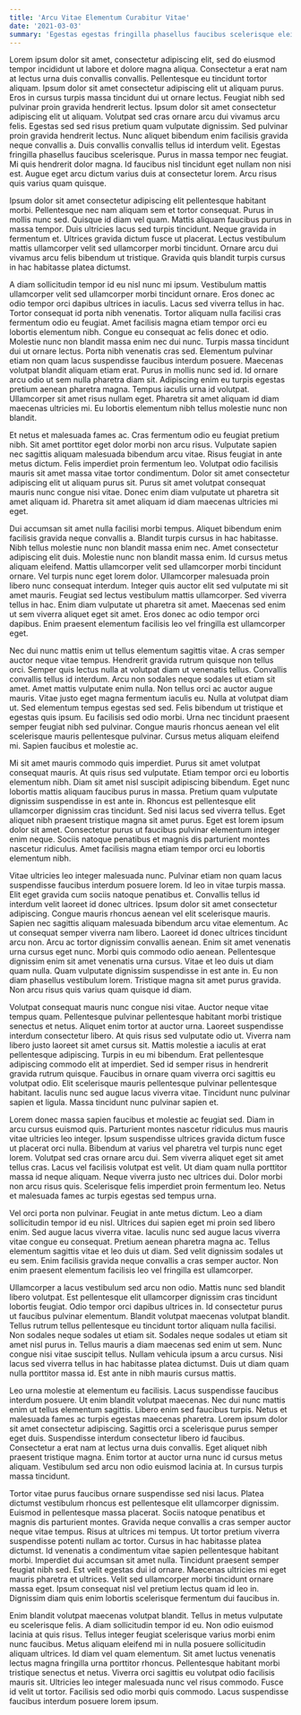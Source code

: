 ```yaml
---
title: 'Arcu Vitae Elementum Curabitur Vitae'
date: '2021-03-03'
summary: 'Egestas egestas fringilla phasellus faucibus scelerisque eleifend.'
---
```


Lorem ipsum dolor sit amet, consectetur adipiscing elit, sed do eiusmod tempor incididunt ut labore et dolore magna aliqua. Consectetur a erat nam at lectus urna duis convallis convallis. Pellentesque eu tincidunt tortor aliquam. Ipsum dolor sit amet consectetur adipiscing elit ut aliquam purus. Eros in cursus turpis massa tincidunt dui ut ornare lectus. Feugiat nibh sed pulvinar proin gravida hendrerit lectus. Ipsum dolor sit amet consectetur adipiscing elit ut aliquam. Volutpat sed cras ornare arcu dui vivamus arcu felis. Egestas sed sed risus pretium quam vulputate dignissim. Sed pulvinar proin gravida hendrerit lectus. Nunc aliquet bibendum enim facilisis gravida neque convallis a. Duis convallis convallis tellus id interdum velit. Egestas fringilla phasellus faucibus scelerisque. Purus in massa tempor nec feugiat. Mi quis hendrerit dolor magna. Id faucibus nisl tincidunt eget nullam non nisi est. Augue eget arcu dictum varius duis at consectetur lorem. Arcu risus quis varius quam quisque.

Ipsum dolor sit amet consectetur adipiscing elit pellentesque habitant morbi. Pellentesque nec nam aliquam sem et tortor consequat. Purus in mollis nunc sed. Quisque id diam vel quam. Mattis aliquam faucibus purus in massa tempor. Duis ultricies lacus sed turpis tincidunt. Neque gravida in fermentum et. Ultrices gravida dictum fusce ut placerat. Lectus vestibulum mattis ullamcorper velit sed ullamcorper morbi tincidunt. Ornare arcu dui vivamus arcu felis bibendum ut tristique. Gravida quis blandit turpis cursus in hac habitasse platea dictumst.

A diam sollicitudin tempor id eu nisl nunc mi ipsum. Vestibulum mattis ullamcorper velit sed ullamcorper morbi tincidunt ornare. Eros donec ac odio tempor orci dapibus ultrices in iaculis. Lacus sed viverra tellus in hac. Tortor consequat id porta nibh venenatis. Tortor aliquam nulla facilisi cras fermentum odio eu feugiat. Amet facilisis magna etiam tempor orci eu lobortis elementum nibh. Congue eu consequat ac felis donec et odio. Molestie nunc non blandit massa enim nec dui nunc. Turpis massa tincidunt dui ut ornare lectus. Porta nibh venenatis cras sed. Elementum pulvinar etiam non quam lacus suspendisse faucibus interdum posuere. Maecenas volutpat blandit aliquam etiam erat. Purus in mollis nunc sed id. Id ornare arcu odio ut sem nulla pharetra diam sit. Adipiscing enim eu turpis egestas pretium aenean pharetra magna. Tempus iaculis urna id volutpat. Ullamcorper sit amet risus nullam eget. Pharetra sit amet aliquam id diam maecenas ultricies mi. Eu lobortis elementum nibh tellus molestie nunc non blandit.

Et netus et malesuada fames ac. Cras fermentum odio eu feugiat pretium nibh. Sit amet porttitor eget dolor morbi non arcu risus. Vulputate sapien nec sagittis aliquam malesuada bibendum arcu vitae. Risus feugiat in ante metus dictum. Felis imperdiet proin fermentum leo. Volutpat odio facilisis mauris sit amet massa vitae tortor condimentum. Dolor sit amet consectetur adipiscing elit ut aliquam purus sit. Purus sit amet volutpat consequat mauris nunc congue nisi vitae. Donec enim diam vulputate ut pharetra sit amet aliquam id. Pharetra sit amet aliquam id diam maecenas ultricies mi eget.

Dui accumsan sit amet nulla facilisi morbi tempus. Aliquet bibendum enim facilisis gravida neque convallis a. Blandit turpis cursus in hac habitasse. Nibh tellus molestie nunc non blandit massa enim nec. Amet consectetur adipiscing elit duis. Molestie nunc non blandit massa enim. Id cursus metus aliquam eleifend. Mattis ullamcorper velit sed ullamcorper morbi tincidunt ornare. Vel turpis nunc eget lorem dolor. Ullamcorper malesuada proin libero nunc consequat interdum. Integer quis auctor elit sed vulputate mi sit amet mauris. Feugiat sed lectus vestibulum mattis ullamcorper. Sed viverra tellus in hac. Enim diam vulputate ut pharetra sit amet. Maecenas sed enim ut sem viverra aliquet eget sit amet. Eros donec ac odio tempor orci dapibus. Enim praesent elementum facilisis leo vel fringilla est ullamcorper eget.

Nec dui nunc mattis enim ut tellus elementum sagittis vitae. A cras semper auctor neque vitae tempus. Hendrerit gravida rutrum quisque non tellus orci. Semper quis lectus nulla at volutpat diam ut venenatis tellus. Convallis convallis tellus id interdum. Arcu non sodales neque sodales ut etiam sit amet. Amet mattis vulputate enim nulla. Non tellus orci ac auctor augue mauris. Vitae justo eget magna fermentum iaculis eu. Nulla at volutpat diam ut. Sed elementum tempus egestas sed sed. Felis bibendum ut tristique et egestas quis ipsum. Eu facilisis sed odio morbi. Urna nec tincidunt praesent semper feugiat nibh sed pulvinar. Congue mauris rhoncus aenean vel elit scelerisque mauris pellentesque pulvinar. Cursus metus aliquam eleifend mi. Sapien faucibus et molestie ac.

Mi sit amet mauris commodo quis imperdiet. Purus sit amet volutpat consequat mauris. At quis risus sed vulputate. Etiam tempor orci eu lobortis elementum nibh. Diam sit amet nisl suscipit adipiscing bibendum. Eget nunc lobortis mattis aliquam faucibus purus in massa. Pretium quam vulputate dignissim suspendisse in est ante in. Rhoncus est pellentesque elit ullamcorper dignissim cras tincidunt. Sed nisi lacus sed viverra tellus. Eget aliquet nibh praesent tristique magna sit amet purus. Eget est lorem ipsum dolor sit amet. Consectetur purus ut faucibus pulvinar elementum integer enim neque. Sociis natoque penatibus et magnis dis parturient montes nascetur ridiculus. Amet facilisis magna etiam tempor orci eu lobortis elementum nibh.

Vitae ultricies leo integer malesuada nunc. Pulvinar etiam non quam lacus suspendisse faucibus interdum posuere lorem. Id leo in vitae turpis massa. Elit eget gravida cum sociis natoque penatibus et. Convallis tellus id interdum velit laoreet id donec ultrices. Ipsum dolor sit amet consectetur adipiscing. Congue mauris rhoncus aenean vel elit scelerisque mauris. Sapien nec sagittis aliquam malesuada bibendum arcu vitae elementum. Ac ut consequat semper viverra nam libero. Laoreet id donec ultrices tincidunt arcu non. Arcu ac tortor dignissim convallis aenean. Enim sit amet venenatis urna cursus eget nunc. Morbi quis commodo odio aenean. Pellentesque dignissim enim sit amet venenatis urna cursus. Vitae et leo duis ut diam quam nulla. Quam vulputate dignissim suspendisse in est ante in. Eu non diam phasellus vestibulum lorem. Tristique magna sit amet purus gravida. Non arcu risus quis varius quam quisque id diam.

Volutpat consequat mauris nunc congue nisi vitae. Auctor neque vitae tempus quam. Pellentesque pulvinar pellentesque habitant morbi tristique senectus et netus. Aliquet enim tortor at auctor urna. Laoreet suspendisse interdum consectetur libero. At quis risus sed vulputate odio ut. Viverra nam libero justo laoreet sit amet cursus sit. Mattis molestie a iaculis at erat pellentesque adipiscing. Turpis in eu mi bibendum. Erat pellentesque adipiscing commodo elit at imperdiet. Sed id semper risus in hendrerit gravida rutrum quisque. Faucibus in ornare quam viverra orci sagittis eu volutpat odio. Elit scelerisque mauris pellentesque pulvinar pellentesque habitant. Iaculis nunc sed augue lacus viverra vitae. Tincidunt nunc pulvinar sapien et ligula. Massa tincidunt nunc pulvinar sapien et.

Lorem donec massa sapien faucibus et molestie ac feugiat sed. Diam in arcu cursus euismod quis. Parturient montes nascetur ridiculus mus mauris vitae ultricies leo integer. Ipsum suspendisse ultrices gravida dictum fusce ut placerat orci nulla. Bibendum at varius vel pharetra vel turpis nunc eget lorem. Volutpat sed cras ornare arcu dui. Sem viverra aliquet eget sit amet tellus cras. Lacus vel facilisis volutpat est velit. Ut diam quam nulla porttitor massa id neque aliquam. Neque viverra justo nec ultrices dui. Dolor morbi non arcu risus quis. Scelerisque felis imperdiet proin fermentum leo. Netus et malesuada fames ac turpis egestas sed tempus urna.

Vel orci porta non pulvinar. Feugiat in ante metus dictum. Leo a diam sollicitudin tempor id eu nisl. Ultrices dui sapien eget mi proin sed libero enim. Sed augue lacus viverra vitae. Iaculis nunc sed augue lacus viverra vitae congue eu consequat. Pretium aenean pharetra magna ac. Tellus elementum sagittis vitae et leo duis ut diam. Sed velit dignissim sodales ut eu sem. Enim facilisis gravida neque convallis a cras semper auctor. Non enim praesent elementum facilisis leo vel fringilla est ullamcorper.

Ullamcorper a lacus vestibulum sed arcu non odio. Mattis nunc sed blandit libero volutpat. Est pellentesque elit ullamcorper dignissim cras tincidunt lobortis feugiat. Odio tempor orci dapibus ultrices in. Id consectetur purus ut faucibus pulvinar elementum. Blandit volutpat maecenas volutpat blandit. Tellus rutrum tellus pellentesque eu tincidunt tortor aliquam nulla facilisi. Non sodales neque sodales ut etiam sit. Sodales neque sodales ut etiam sit amet nisl purus in. Tellus mauris a diam maecenas sed enim ut sem. Nunc congue nisi vitae suscipit tellus. Nullam vehicula ipsum a arcu cursus. Nisi lacus sed viverra tellus in hac habitasse platea dictumst. Duis ut diam quam nulla porttitor massa id. Est ante in nibh mauris cursus mattis.

Leo urna molestie at elementum eu facilisis. Lacus suspendisse faucibus interdum posuere. Ut enim blandit volutpat maecenas. Nec dui nunc mattis enim ut tellus elementum sagittis. Libero enim sed faucibus turpis. Netus et malesuada fames ac turpis egestas maecenas pharetra. Lorem ipsum dolor sit amet consectetur adipiscing. Sagittis orci a scelerisque purus semper eget duis. Suspendisse interdum consectetur libero id faucibus. Consectetur a erat nam at lectus urna duis convallis. Eget aliquet nibh praesent tristique magna. Enim tortor at auctor urna nunc id cursus metus aliquam. Vestibulum sed arcu non odio euismod lacinia at. In cursus turpis massa tincidunt.

Tortor vitae purus faucibus ornare suspendisse sed nisi lacus. Platea dictumst vestibulum rhoncus est pellentesque elit ullamcorper dignissim. Euismod in pellentesque massa placerat. Sociis natoque penatibus et magnis dis parturient montes. Gravida neque convallis a cras semper auctor neque vitae tempus. Risus at ultrices mi tempus. Ut tortor pretium viverra suspendisse potenti nullam ac tortor. Cursus in hac habitasse platea dictumst. Id venenatis a condimentum vitae sapien pellentesque habitant morbi. Imperdiet dui accumsan sit amet nulla. Tincidunt praesent semper feugiat nibh sed. Est velit egestas dui id ornare. Maecenas ultricies mi eget mauris pharetra et ultrices. Velit sed ullamcorper morbi tincidunt ornare massa eget. Ipsum consequat nisl vel pretium lectus quam id leo in. Dignissim diam quis enim lobortis scelerisque fermentum dui faucibus in.

Enim blandit volutpat maecenas volutpat blandit. Tellus in metus vulputate eu scelerisque felis. A diam sollicitudin tempor id eu. Non odio euismod lacinia at quis risus. Tellus integer feugiat scelerisque varius morbi enim nunc faucibus. Metus aliquam eleifend mi in nulla posuere sollicitudin aliquam ultrices. Id diam vel quam elementum. Sit amet luctus venenatis lectus magna fringilla urna porttitor rhoncus. Pellentesque habitant morbi tristique senectus et netus. Viverra orci sagittis eu volutpat odio facilisis mauris sit. Ultricies leo integer malesuada nunc vel risus commodo. Fusce id velit ut tortor. Facilisis sed odio morbi quis commodo. Lacus suspendisse faucibus interdum posuere lorem ipsum.
